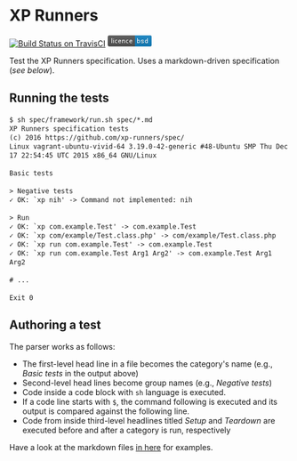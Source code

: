 XP Runners
==========
[![Build Status on TravisCI](https://secure.travis-ci.org/xp-runners/spec.svg)](http://travis-ci.org/xp-runners/spec)
[![BSD License](https://raw.githubusercontent.com/xp-framework/web/master/static/licence-bsd.png)](https://github.com/xp-runners/reference/blob/master/LICENSE.md)

Test the XP Runners specification. Uses a markdown-driven specification (*see below*).

## Running the tests

```
$ sh spec/framework/run.sh spec/*.md
XP Runners specification tests
(c) 2016 https://github.com/xp-runners/spec/
Linux vagrant-ubuntu-vivid-64 3.19.0-42-generic #48-Ubuntu SMP Thu Dec 17 22:54:45 UTC 2015 x86_64 GNU/Linux

Basic tests

> Negative tests
✓ OK: `xp nih' -> Command not implemented: nih

> Run
✓ OK: `xp com.example.Test' -> com.example.Test
✓ OK: `xp com/example/Test.class.php' -> com/example/Test.class.php
✓ OK: `xp run com.example.Test' -> com.example.Test
✓ OK: `xp run com.example.Test Arg1 Arg2' -> com.example.Test Arg1 Arg2

# ...

Exit 0
```

## Authoring a test

The parser works as follows:

* The first-level head line in a file becomes the category's name (e.g., *Basic tests* in the output above)
* Second-level head lines become group names (e.g., *Negative tests*)
* Code inside a code block with `sh` language is executed.
* If a code line starts with `$`, the command following is executed and its output is compared against the following line.
* Code from inside third-level headlines titled *Setup* and *Teardown* are executed before and after a category is run, respectively

Have a look at the markdown files [in here](https://github.com/xp-runners/spec/tree/master/spec) for examples.